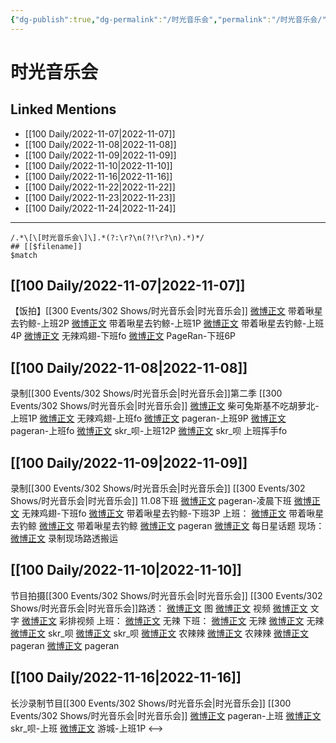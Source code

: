 ```yaml
---
{"dg-publish":true,"dg-permalink":"/时光音乐会","permalink":"/时光音乐会/"}
---
```


# 时光音乐会

## Linked Mentions
- [[100 Daily/2022-11-07\|2022-11-07]]
- [[100 Daily/2022-11-08\|2022-11-08]]
- [[100 Daily/2022-11-09\|2022-11-09]]
- [[100 Daily/2022-11-10\|2022-11-10]]
- [[100 Daily/2022-11-16\|2022-11-16]]
- [[100 Daily/2022-11-22\|2022-11-22]]
- [[100 Daily/2022-11-23\|2022-11-23]]
- [[100 Daily/2022-11-24\|2022-11-24]]


---

```expander
/.*\[\[时光音乐会\]\].*(?:\r?\n(?!\r?\n).*)*/
## [[$filename]]
$match
```
## [[100 Daily/2022-11-07\|2022-11-07]]

【饭拍】[[300 Events/302 Shows/时光音乐会\|时光音乐会]]
[微博正文](http://weibo.com/3246571812/MdWrFx0c4) 带着啾星去钓鲸-上班2P
[微博正文](http://weibo.com/3246571812/MdWys1fYa) 带着啾星去钓鲸-上班1P
[微博正文](http://weibo.com/3246571812/MdXNmakij) 带着啾星去钓鲸-上班4P
[微博正文](http://weibo.com/7495641082/MdY3JEWtL) 无辣鸡翅-下班fo
[微博正文](https://m.weibo.cn/7633014126/4833292459185431) PageRan-下班6P

## [[100 Daily/2022-11-08\|2022-11-08]]

录制[[300 Events/302 Shows/时光音乐会\|时光音乐会]]第二季
[[300 Events/302 Shows/时光音乐会\|时光音乐会]]
[微博正文](http://weibo.com/7628792895/Me797xvFI) 柴可兔斯基不吃胡萝北-上班1P
[微博正文](http://weibo.com/7495641082/Me7AJ20zY) 无辣鸡翅-上班fo
[微博正文](http://weibo.com/7633014126/Me7x23OJM) pageran-上班9P
[微博正文](http://weibo.com/7633014126/Me7Fdn4WH) pageran-上班fo
[微博正文](http://weibo.com/6433509682/Me7JKnQu8) skr_呗-上班12P
[微博正文](https://m.weibo.cn/6433509682/4833668369749541) skr_呗 上班挥手fo

## [[100 Daily/2022-11-09\|2022-11-09]]

录制[[300 Events/302 Shows/时光音乐会\|时光音乐会]]
[[300 Events/302 Shows/时光音乐会\|时光音乐会]]
11.08下班
[微博正文](http://weibo.com/7633014126/Mebedm9Gx) pageran-凌晨下班
[微博正文](http://weibo.com/7495641082/Me9M3cThl) 无辣鸡翅-下班fo
[微博正文](https://weibo.com/3246571812/Mec9J6DS5) 带着啾星去钓鲸-下班3P
上班：
[微博正文](http://weibo.com/3246571812/MedZ4pAcC) 带着啾星去钓鲸
[微博正文](http://weibo.com/3246571812/Megxvs6jg) 带着啾星去钓鲸
[微博正文](http://weibo.com/7633014126/MehfZ3x4A) pageran
[微博正文](http://weibo.com/p/1000006962149176_MeeohibRR) 每日星话题
现场：
[微博正文](https://weibo.com/6108895035/Meg6AvJCX) 录制现场路透搬运

## [[100 Daily/2022-11-10\|2022-11-10]]

节目拍摄[[300 Events/302 Shows/时光音乐会\|时光音乐会]]
[[300 Events/302 Shows/时光音乐会\|时光音乐会]]路透：
[微博正文](http://weibo.com/5367837096/Mems8cTG2) 图
[微博正文](http://weibo.com/5212464514/Melk6fg3g) 视频
[微博正文](https://m.weibo.cn/6240119883/4834077586228833) 文字
[微博正文](http://weibo.com/5245144612/MemviaUcP) 彩排视频
上班：
[微博正文](http://weibo.com/7495641082/MenJl28lI) 无辣
下班：
[微博正文](http://weibo.com/7495641082/MekU406bl) 无辣
[微博正文](http://weibo.com/7495641082/MepBTecVn) 无辣
[微博正文](http://weibo.com/6433509682/MeppMadya) skr_呗
[微博正文](http://weibo.com/6433509682/MepYJyYxa) skr_呗
[微博正文](https://m.weibo.cn/7628792895/4834178757828860) 农辣辣
[微博正文](http://weibo.com/7628792895/Mep5V6Ppj) 农辣辣
[微博正文](http://weibo.com/7633014126/MekAq06LX) pageran
[微博正文](http://weibo.com/7633014126/MepGcC98z) pageran

## [[100 Daily/2022-11-16\|2022-11-16]]

长沙录制节目[[300 Events/302 Shows/时光音乐会\|时光音乐会]]
[[300 Events/302 Shows/时光音乐会\|时光音乐会]]
[微博正文](http://weibo.com/7633014126/MfiCH0FpO) pageran-上班
[微博正文](http://weibo.com/6433509682/MfilHjgPM) skr_呗-上班
[微博正文](http://weibo.com/1801743981/MfiaZ3oXI) 游城-上班1P
<-->
